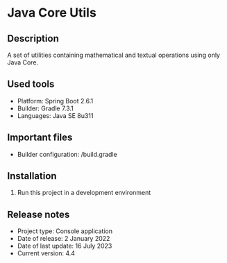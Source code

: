 # Java Core Utils

## Description
A set of utilities containing mathematical and textual operations using only Java Core.

## Used tools
* Platform: Spring Boot 2.6.1
* Builder: Gradle 7.3.1
* Languages: Java SE 8u311

## Important files
* Builder configuration: /build.gradle

## Installation
1. Run this project in a development environment

## Release notes
* Project type: Console application
* Date of release: 2 January 2022
* Date of last update: 16 July 2023
* Current version: 4.4
